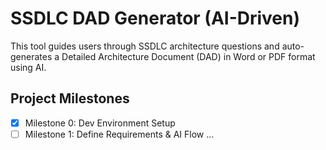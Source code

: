 # SSDLC DAD Generator (AI-Driven)

This tool guides users through SSDLC architecture questions and auto-generates a Detailed Architecture Document (DAD) in Word or PDF format using AI.

## Project Milestones
- [x] Milestone 0: Dev Environment Setup
- [ ] Milestone 1: Define Requirements & AI Flow
...
